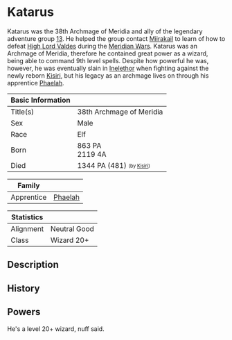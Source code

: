 # Katarus

Katarus was the 38th Archmage of Meridia and ally of the legendary adventure group [13](13/13.md). He helped the group contact [Miirakail](miirakail.md) to learn of how to defeat [High Lord Valdes](oric_valdes.md) during the [Meridian Wars](../Events/meridian_wars.md). Katarus was an Archmage of Meridia, therefore he contained great power as a wizard, being able to command 9th level spells. Despite how powerful he was, however, he was eventually slain in [Inelethor](../Locations/Towns/inelethor.md) when fighting against the newly reborn [Kisiri](kisiri.md), but his legacy as an archmage lives on through his apprentice [Phaelah](phaelah.md).

| Basic Information | |
| - | - |
| Title(s) | 38th Archmage of Meridia |
| Sex | Male |
| Race | Elf |
| Born | 863 PA<br>2119 4A |
| Died | 1344 PA (481) <sub><sup>(by [Kisiri](kisiri.md))</sup></sub> |

| Family | |
| - | - |
| Apprentice | [Phaelah](phaelah.md) |

| Statistics | |
| - | - |
| Alignment | Neutral Good |
| Class | Wizard 20+ |

## Description

## History

## Powers

He's a level 20+ wizard, nuff said.
